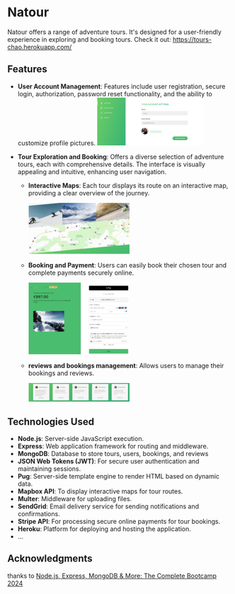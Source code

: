 # Natour

Natour offers a range of adventure tours. It's designed for a user-friendly experience in exploring and booking tours. Check it out: https://tours-chao.herokuapp.com/

## Features

- **User Account Management**: Features include user registration, secure login, authorization, password reset functionality, and the ability to customize profile pictures.
  <img src="image-3.png" alt="Alt text" width="50%"/>
- **Tour Exploration and Booking**: Offers a diverse selection of adventure tours, each with comprehensive details. The interface is visually appealing and intuitive, enhancing user navigation.

  - **Interactive Maps**: Each tour displays its route on an interactive map, providing a clear overview of the journey.

    <img src="image.png" alt="Alt text" width="50%"/>

  - **Booking and Payment**: Users can easily book their chosen tour and complete payments securely online.

    <img src="image-1.png" alt="Alt text" width="50%"/>

  - **reviews and bookings management**: Allows users to manage their bookings and reviews.

    <img src="image-2.png" alt="Alt text" width="50%"/>

## Technologies Used

- **Node.js**: Server-side JavaScript execution.
- **Express**: Web application framework for routing and middleware.
- **MongoDB**: Database to store tours, users, bookings, and reviews
- **JSON Web Tokens (JWT)**: For secure user authentication and maintaining sessions.
- **Pug**: Server-side template engine to render HTML based on dynamic data.
- **Mapbox API**: To display interactive maps for tour routes.
- **Multer**: Middleware for uploading files.
- **SendGrid**: Email delivery service for sending notifications and confirmations.
- **Stripe API**: For processing secure online payments for tour bookings.
- **Heroku**: Platform for deploying and hosting the application.
- …

## Acknowledgments

thanks to [Node.js, Express, MongoDB & More: The Complete Bootcamp 2024](https://www.udemy.com/course/nodejs-express-mongodb-bootcamp/)
